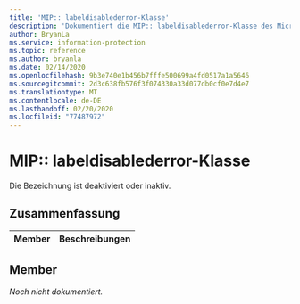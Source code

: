 ```yaml
---
title: 'MIP:: labeldisablederror-Klasse'
description: 'Dokumentiert die MIP:: labeldisablederror-Klasse des Microsoft Information Protection (MIP) SDK.'
author: BryanLa
ms.service: information-protection
ms.topic: reference
ms.author: bryanla
ms.date: 02/14/2020
ms.openlocfilehash: 9b3e740e1b456b7fffe500699a4fd0517a1a5646
ms.sourcegitcommit: 2d3c638fb576f3f074330a33d077db0cf0e7d4e7
ms.translationtype: MT
ms.contentlocale: de-DE
ms.lasthandoff: 02/20/2020
ms.locfileid: "77487972"
---
```

# <a name="class-miplabeldisablederror"></a>MIP:: labeldisablederror-Klasse 
Die Bezeichnung ist deaktiviert oder inaktiv.
  
## <a name="summary"></a>Zusammenfassung
 Member                        | Beschreibungen                                
--------------------------------|---------------------------------------------
  
## <a name="members"></a>Member
_Noch nicht dokumentiert._
